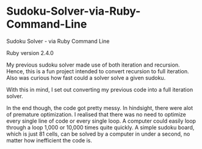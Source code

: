 # Sudoku-Solver-via-Ruby-Command-Line
Sudoku Solver - via Ruby Command Line

Ruby version 2.4.0

My previous sudoku solver made use of both iteration and recursion. Hence, this is a fun project intended to convert recursion to full iteration. Also was curious how fast could a solver solve a given sudoku. 

With this in mind, I set out converting my previous code into a full iteration solver. 

In the end though, the code got pretty messy. In hindsight, there were alot of premature optimization. I realised that there was no need to optimize every single line of code or every single loop. A computer could easily loop through a loop 1,000 or 10,000 times quite quickly. A simple sudoku board, which is just 81 cells, can be solved by a computer in under a second, no matter how inefficient the code is.
